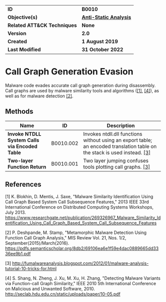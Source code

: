 <table>
<tr>
<td><b>ID</b></td>
<td><b>B0010</b></td>
</tr>
<tr>
<td><b>Objective(s)</b></td>
<td><b><a href="../anti-static-analysis">Anti-Static Analysis</a></b></td>
</tr>
<tr>
<td><b>Related ATT&CK Techniques</b></td>
<td><b>None</b></td>
</tr>
<tr>
<td><b>Version</b></td>
<td><b>2.0</b></td>
</tr>
<tr>
<td><b>Created</b></td>
<td><b>1 August 2019</b></td>
</tr>
<tr>
<td><b>Last Modified</b></td>
<td><b>31 October 2022</b></td>
</tr>
</table>


Call Graph Generation Evasion
=============================
Malware code evades accurate call graph generation during disassembly. Call graphs are used by malware similarity tools and algorithms ([[1]](#1), [[4]](#4)), as well as for malware detection [[2]](#2).

Methods
-------
|Name|ID|Description|
|---|---|---|
|**Invoke NTDLL System Calls via Encoded Table**|B0010.002|Invokes ntdll.dll functions without using an export table; an encoded translation table on the stack is used instead. [[3]](#3)|
|**Two-layer Function Return**|B0010.001|Two layer jumping confuses tools plotting call graphs. [[3]](#3)|

References
----------
<a name="1">[1]</a> K. Blokhin, D. Mentis, J. Saxe, "Malware Similarity Identification Using Call Graph Based System Call Subsequence Features," 2013 IEEE 33rd International Conference on Distributed Computing Systems Workshops, July 2013. https://www.researchgate.net/publication/269326967_Malware_Similarity_Identification_Using_Call_Graph_Based_System_Call_Subsequence_Features

<a name="2">[2]</a> P. Deshpande, M. Stamp, "Metamorphic Malware Detection Using Function Call Graph Analysis," MIS Review Vol. 21, Nos. 1/2, September(2015)/March(2016). https://pdfs.semanticscholar.org/8db2/69106ea6e1f59e4dac0889665dd3336ee9b1.pdf

<a name="3">[3]</a> http://fumalwareanalysis.blogspot.com/2012/01/malware-analysis-tutorial-10-tricks-for.html

<a name="4">[4]</a> S. Shang, N. Zheng, J. Xu, M. Xu, H. Zhang, "Detecting Malware Variants via Function-call Graph Similarity," IEEE 2010 5th International Conference on Malicious and Unwanted Software, 2010. http://seclab.hdu.edu.cn/static/uploads/paper/10-05.pdf
